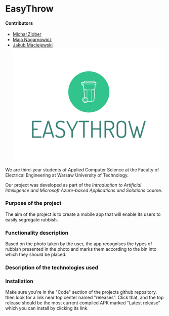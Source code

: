 # EasyThrow
#### Contributors

- [Michał Ziober](https://github.com/micha5555)
- [Maja Nagarnowicz](https://github.com/nebraszka)
- [Jakub Maciejewski](https://github.com/PiorunPL)
![alt text](https://github.com/EasyThrowCompany/EasyThrow/blob/mobile-app/app/src/main/res/drawable/easythrow_mainactivity_image.png?raw=true)

We are third-year students of Applied Computer Science at the Faculty of Electrical Engineering at Warsaw University of Technology.

Our project was developed as part of the *Introduction to Artificial Intelligence and Microsoft Azure-based Applications and Solutions* course.

### Purpose of the project

The aim of the project is to create a mobile app that will enable its users to easily segregate rubbish. 

### Functionality description

Based on the photo taken by the user, the app recognises the types of rubbish presented in the photo and marks them according to the bin into which they should be placed.

### Description of the technologies used


### Installation

Make sure you're in the "Code" section of the projects github repository, then look for a link near top center named "releases". Click that, and the top release should be the most current compiled APK marked "Latest release" which you can install by clicking its link.
